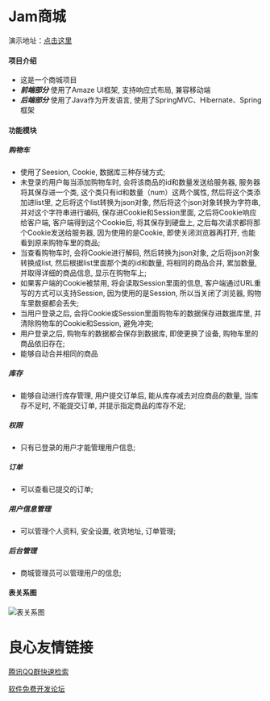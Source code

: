 # Jam商城
演示地址：[点击这里](http://u.720life.cn/g/e7f065e93a4f1f7519c7c8783239c97612c82ce05cfd945414a341b22427a65f) 
#### 项目介绍
* 这是一个商城项目
* ***前端部分*** 使用了Amaze UI框架, 支持响应式布局, 兼容移动端
* ***后端部分*** 使用了Java作为开发语言, 使用了SpringMVC、Hibernate、Spring框架
#### 功能模块
##### 购物车
* 使用了Seesion, Cookie, 数据库三种存储方式;
* 未登录的用户每当添加购物车时, 会将该商品的id和数量发送给服务器, 服务器将其保存进一个类, 这个类只有id和数量（num）这两个属性, 然后将这个类添加进list里, 之后将这个list转换为json对象, 然后将这个json对象转换为字符串, 并对这个字符串进行编码, 保存进Cookie和Session里面, 之后将Cookie响应给客户端, 客户端得到这个Cookie后, 将其保存到硬盘上, 之后每次请求都将那个Cookie发送给服务器, 因为使用的是Cookie, 即使关闭浏览器再打开, 也能看到原来购物车里的商品;
* 当查看购物车时, 会将Cookie进行解码, 然后转换为json对象, 之后将json对象转换成list, 然后根据list里面那个类的id和数量, 将相同的商品合并, 累加数量, 并取得详细的商品信息, 显示在购物车上;
* 如果客户端的Cookie被禁用, 将会读取Session里面的信息, 客户端通过URL重写的方式可以支持Session, 因为使用的是Session, 所以当关闭了浏览器, 购物车里数据都会丢失;
* 当用户登录之后, 会将Cookie或Session里面购物车的数据保存进数据库里, 并清除购物车的Cookie和Session, 避免冲突;
* 用户登录之后, 购物车的数据都会保存到数据库, 即使更换了设备, 购物车里的商品依旧存在;
* 能够自动合并相同的商品
##### 库存
* 能够自动进行库存管理, 用户提交订单后, 能从库存减去对应商品的数量, 当库存不足时, 不能提交订单, 并提示指定商品的库存不足;
##### 权限
* 只有已登录的用户才能管理用户信息;
##### 订单
* 可以查看已提交的订单;
##### 用户信息管理
* 可以管理个人资料, 安全设置, 收货地址, 订单管理;
##### 后台管理
* 商城管理员可以管理用户的信息;

#### 表关系图
![表关系图](doc/表关系图.png)


 # 良心友情链接

[腾讯QQ群快速检索](http://u.720life.cn/s/8cf73f7c)

[软件免费开发论坛](http://u.720life.cn/s/bbb01dc0)